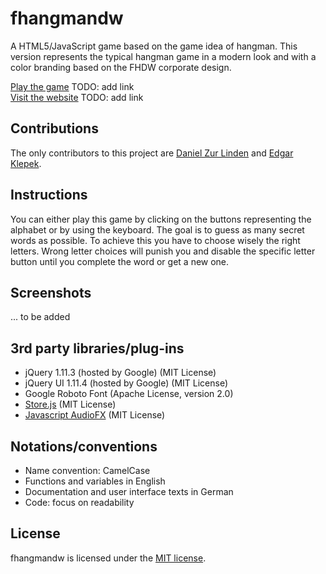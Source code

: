 # fhangmandw
A HTML5/JavaScript game based on the game idea of hangman. This version represents the typical hangman game in a modern look and with a color branding based on the FHDW corporate design.

[Play the game](link) TODO: add link  
[Visit the website](link) TODO: add link

## Contributions
The only contributors to this project are [Daniel Zur Linden](https://github.com/Mastaa12) and [Edgar Klepek](https://github.com/edgarklepek42).

## Instructions
You can either play this game by clicking on the buttons representing the alphabet or by using the keyboard. The goal is to guess as many secret words as possible. To achieve this you have to choose wisely the right letters. Wrong letter choices will punish you and disable the specific letter button until you complete the word or get a new one.

## Screenshots
... to be added

## 3rd party libraries/plug-ins
* jQuery 1.11.3 (hosted by Google) (MIT License)
* jQuery UI 1.11.4 (hosted by Google) (MIT License)
* Google Roboto Font (Apache License, version 2.0)
* [Store.js](https://github.com/marcuswestin/store.js/) (MIT License)
* [Javascript AudioFX](https://github.com/jakesgordon/javascript-audio-fx) (MIT License)

## Notations/conventions
* Name convention: CamelCase
* Functions and variables in English
* Documentation and user interface texts in German
* Code: focus on readability

## License
fhangmandw is licensed under the [MIT license](https://github.com/edgarklepek42/fhangmandw/blob/master/LICENSE).
